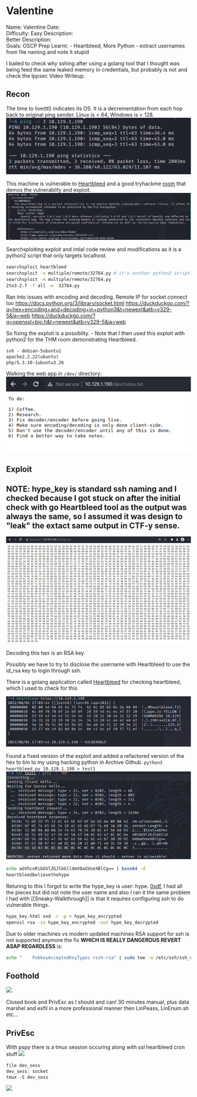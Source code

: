 # Valentine 
Name: Valentine
Date:  
Difficulty:  Easy
Description:  
Better Description:  
Goals:  OSCP Prep
Learnt: 
	- Heartbleed, More Python
	- extract usernames from file naming and note it stupid
 
I bailed to check why sshing after using a golang tool that I thought was being feed the same leaked memory in credentials, but probably is not and check the Ippsec Video Writeup.

## Recon
The time to live(ttl) indicates its OS. It is a decrementation from each hop back to original ping sender. Linux is < 64, Windows is < 128.
![ping](Screenshots/ping.png)

This machine is vulnerable to [Heartbleed](https://heartbleed.com/) and a good tryhackme [room](https://tryhackme.com/room/heartbleed) that demos the vulnerablity and exploit.
![nmapvuln](Screenshots/heartbleed-nmap.png)

Searchsploiting exploit and intial code review and modifications as it is a python2 script that only targets localhost.
```bash
searchsploit heartbleed
searchsploit -x multiple/remote/32764.py # it's another python2 script
searchsploit -m multiple/remote/32764.py
2to3-2.7 -f all -w  32764.py
```

Ran into issues with encoding and decoding. Remote IP for socket.connect too
 https://docs.python.org/3/library/socket.html
 https://duckduckgo.com/?q=hex+encoding+and+decoding+in+python3&t=newext&atb=v329-5&ia=web
https://duckduckgo.com/?q=openssl+bio.h&t=newext&atb=v329-5&ia=web

So fixing the exploit is a possiblity. - Note that I then used this exploit with python2 for the THM room demonstrating Heartbleed.

```
ssh - debian-5ubuntu1
apache2.2.22(ubuntu)
php/5.3.10-1ubuntu3.26
```

Walking the web app in `/dev/` directory:
![notes](Screenshots/notes.png)

## Exploit

## NOTE: hype_key is standard ssh naming and I checked because I got stuck on after the initial check with go Heartbleed tool as the output was always the same, so I assumed it was design to "leak" the extact same output  in CTF-y sense.
![hypekey](Screenshots/hypekey.png)

Decoding this hex is an RSA key. 

Possibly we have to try to disclose the username with Heartbleed to use the id_rsa key to login through ssh.

There is a golang application called [Heartbleed](https://github.com/FiloSottile/Heartbleed) for checking heartbleed, which I used to check for this

![hb](Screenshots/heartbleeddotgo.png)

Found a fixed version of the exploit and added a refactored version of the hex to bin to my using hacking python in Archive Github. 
`python3 heartbleed.py 10.129.1.190 > test1`
![grepv](Screenshots/grepv.png)

```bash
echo aGVhcnRibGVlZGJlbGlldmV0aGVoeXBlCg== | base64 -d
heartbleedbelievethehype
```

Returing to this I forgot to write the hype_key is user: hype. [0xdf](https://0xdf.gitlab.io/2018/07/28/htb-valentine.html), I had all the pieces but did not note the user name and also I ran it the same problem I had with [[Sneaky-Walkthrough]] is that it requires configuring ssh to do vulnerable things.
```bash
hype_key.html xxd -r -p > hype_key_encrypted
openssl rsa -in hype_key_encrypted -out hype_key_decrypted
```

Due to older machines vs modern updated machines RSA support for ssh is not supported anymore the fix **WHICH IS REALLY DANGEROUS REVERT ASAP REGARDLESS** is:
```bash
echo "    PubkeyAcceptedKeyTypes +ssh-rsa" | sudo tee -a /etc/ssh/ssh_config

```

## Foothold

![](foothold.png)

Closed book and PrivEsc as I should and can! 30 minutes manual, plus data marshel and exfil in a more professional manner then LinPeass, LinEnum.sh etc... 

## PrivEsc

With pspy there is a tmux session occuring along with ssl heartbleed cron stuff
![](dev-sessions.png)
```
file dev_sess
dev_sess: socket
tmux -S dev_sess
```

![](root.png)